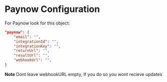 # Paynow Configuration

For Paynow look for this object:

```json
"paynow": {
    "email": "",
    "integrationId": "",
    "integrationKey": "",
    "returnUrl": "",
    "resultUrl": "",
    "webhookUrl": "",
}
```

**Note** Dont leave webhookURL empty, If you do so you wont recieve updates




